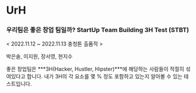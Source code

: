 # UrH
### 우리팀은 좋은 창업 팀일까? StartUp Team Building 3H Test (STBT)

< 2022.11.12 ~ 2022.11.13 충청톤 출품작 >

박은솔, 이지원, 장서영, 현지수

좋은 창업팀은 ***3H(Hacker, Hustler, Hipster)***에 해당하는 사람들이 적절히 섞여있다고 합니다. 
내가 3H의 각 요소를 몇 % 정도 포함하고 있는지 알아볼 수 있는 테스트입니다. 
